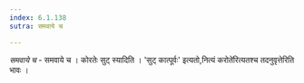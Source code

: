 ```yaml
---
index: 6.1.138
sutra: समवाये च

---
```

_समवाये च_ - समवाये च । कोरतेः सुट् स्यादिति । 'सुट् कात्पूर्वः' इत्यतो,नित्यं करोते॑रित्यतश्च तदनुवृत्तेरिति भावः । 